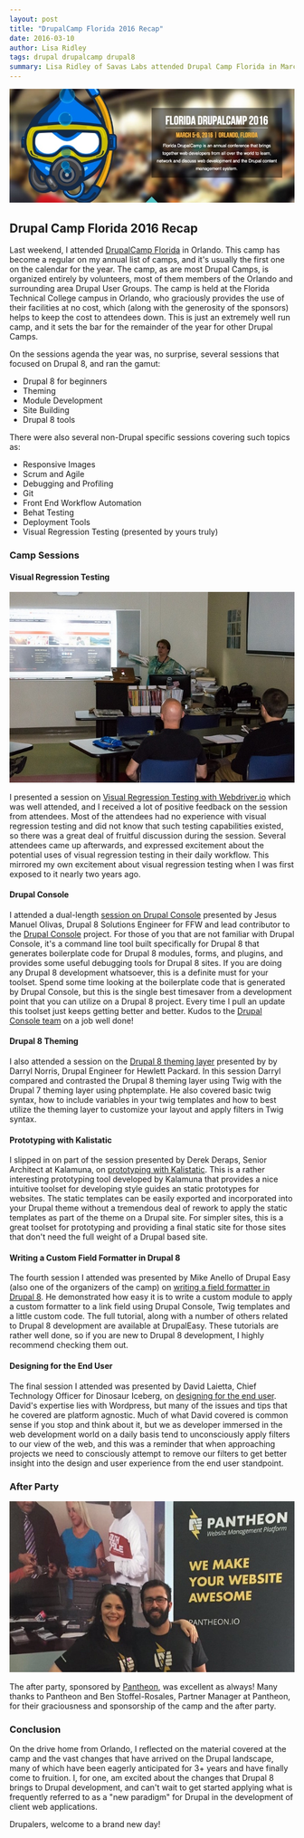 ```yaml
---
layout: post
title: "DrupalCamp Florida 2016 Recap"
date: 2016-03-10
author: Lisa Ridley
tags: drupal drupalcamp drupal8
summary: Lisa Ridley of Savas Labs attended Drupal Camp Florida in March 2016.  Here's what she learned.
---
```


<img src="/assets/img/blog/drupal-camp-florida-2016.jpg" alt="DrupalCamp Florida Hero Banner">

## Drupal Camp Florida 2016 Recap

Last weekend, I attended [DrupalCamp Florida](https://www.fldrupal.camp/) in Orlando.  This camp has become a regular on my annual list of camps, and it's usually the first one on the calendar for the year.  The camp, as are most Drupal Camps, is organized entirely by volunteers, most of them members of the Orlando and surrounding area Drupal User Groups.  The camp is held at the Florida Technical College campus in Orlando, who graciously provides the use of their facilities at no cost, which (along with the generosity of the sponsors) helps to keep the cost to attendees down. This is just an extremely well run camp, and it sets the bar for the remainder of the year for other Drupal Camps.

On the sessions agenda the year was, no surprise, several sessions that focused on Drupal 8, and ran the gamut:

+ Drupal 8 for beginners
+ Theming
+ Module Development
+ Site Building
+ Drupal 8 tools

There were also several non-Drupal specific sessions covering such topics as:

+ Responsive Images
+ Scrum and Agile
+ Debugging and Profiling
+ Git
+ Front End Workflow Automation
+ Behat Testing
+ Deployment Tools
+ Visual Regression Testing (presented by yours truly)

### Camp Sessions

####  Visual Regression Testing

<div class="blog-image-large wrap-left">
   <img src="/assets/img/blog/visual-regression-testing.jpg" alt="Visual Regression Testing, courtesy of Flickr">
</div>

I presented a session on [Visual Regression Testing with Webdriver.io](https://www.fldrupal.camp/sites/default/files/slides/2015/VisualRegressionTestingWebdriverSavas_0.pdf) which was well attended, and I received a lot of positive feedback on the session from attendees.  Most of the attendees had no experience with visual regression testing and did not know that such testing capabilities existed, so there was a great deal of fruitful discussion during the session.  Several attendees came up afterwards, and expressed excitement about the potential uses of visual regression testing in their daily workflow.  This mirrored my own excitement about visual regression testing when I was first exposed to it nearly two years ago.

#### Drupal Console
I attended a dual-length [session on Drupal Console](http://jmolivas.com/slides/fldc16/faster-and-smarter-development-with-drupal-console/#/)
presented by Jesus Manuel Olivas, Drupal 8 Solutions Engineer for FFW and lead contributor to the [Drupal Console](https://drupalconsole.com) project. For those of you that are not familiar with Drupal Console, it's a command line tool built specifically for Drupal 8 that generates boilerplate code for Drupal 8 modules, forms, and plugins, and provides some useful debugging tools for Drupal 8 sites.  If you are doing any Drupal 8 development whatsoever, this is a definite must for your toolset.  Spend some time looking at the boilerplate code that is generated by Drupal Console, but this is the single best timesaver from a development point that you can utilize on a Drupal 8 project.  Every time I pull an update this toolset just keeps getting better and better.  Kudos to the [Drupal Console team](https://drupalconsole.com/contributors) on a job well done!

#### Drupal 8 Theming
I also attended a session on the [Drupal 8 theming layer](https://www.fldrupal.camp/sessions/approved/florida-drupalcamp-2016/design-theming-front-end-development/drupalnator) presented by by Darryl Norris, Drupal Engineer for Hewlett Packard.  In this session Darryl compared and contrasted the Drupal 8 theming layer using Twig with the Drupal 7 theming layer using phptemplate.  He also covered basic twig syntax, how to include variables in your twig templates and how to best utilize the theming layer to customize your layout and apply filters in Twig syntax.

#### Prototyping with Kalistatic
I slipped in on part of the session presented by Derek Deraps, Senior Architect at Kalamuna, on [prototyping with Kalistatic](https://docs.google.com/presentation/d/120IdD69J4xULVrVvYmsRzCSjk_yRiSsWQqatod3o1io/edit#slide=id.g349a70168_0308).  This is a rather interesting prototyping tool developed by Kalamuna that provides a nice intuitive toolset for developing style guides an static prototypes for websites.  The static templates can be easily exported and incorporated into your Drupal theme without a tremendous deal of rework to apply the static templates as part of the theme on a Drupal site.  For simpler sites, this is a great toolset for prototyping and providing a final static site for those sites that don't need the full weight of a Drupal based site.

#### Writing a Custom Field Formatter in Drupal 8
The fourth session I attended was presented by Mike Anello of Drupal Easy (also one of the organizers of the camp) on [writing a field formatter in Drupal 8](https://www.fldrupal.camp/sessions/approved/florida-drupalcamp-2016/development-performance/writing-custom-drupal-8-field).  He demonstrated how easy it is to write a custom module to apply a custom formatter to a link field using Drupal Console, Twig templates and a little custom code.  The full tutorial, along with a number of others related to Drupal 8 development are available at DrupalEasy.  These tutorials are rather well done, so if you are new to Drupal 8 development, I highly recommend checking them out.

#### Designing for the End User
The final session I attended was presented by David Laietta, Chief Technology Officer for Dinosaur Iceberg, on [designing for the end user](https://www.fldrupal.camp/sessions/approved/florida-drupalcamp-2016/design-theming-front-end-development/designing-those-who).  David's expertise lies with Wordpress, but many of the issues and tips that he covered are platform agnostic.  Much of what David covered is common sense if you stop and think about it, but we as developer immersed in the web development world on a daily basis tend to unconsciously apply filters to our view of the web, and this was a reminder that when approaching projects we need to consciously attempt to remove our filters to get better insight into the design and user experience from the end user standpoint.

### After Party
<div class="blog-image-large wrap-left">
  <img src="/assets/img/blog/pantheon-booth-at-drupalcamp-florida.jpg" alt="Pantheon Booth at DrupalCamp Florida">
</div>

The after party, sponsored by [Pantheon](https://pantheon.io), was excellent as always!  Many thanks to Pantheon and Ben Stoffel-Rosales, Partner Manager at Pantheon, for their graciousness and sponsorship of the camp and the after party.

### Conclusion
On the drive home from Orlando, I reflected on the material covered at the camp and the vast changes that have arrived on the Drupal landscape, many of which have been eagerly anticipated for 3+ years and have finally come to fruition.  I, for one, am excited about the changes that Drupal 8 brings to Drupal development, and can't wait to get started applying what is frequently referred to as a "new paradigm" for Drupal in the development of client web applications.

Drupalers, welcome to a brand new day!
